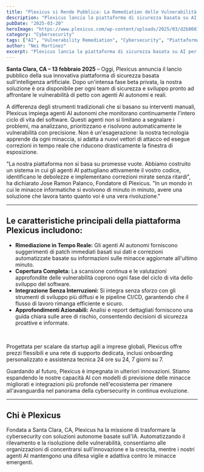 ```yaml
---
title: "Plexicus si Rende Pubblica: La Remediation delle Vulnerabilità Basata su AI Ora Disponibile"
description: "Plexicus lancia la piattaforma di sicurezza basata su AI per la remediation delle vulnerabilità in tempo reale. Agenti autonomi rilevano, prioritizzano e risolvono le minacce istantaneamente."
pubDate: "2025-03-20"
heroImage: "https://www.plexicus.com/wp-content/uploads/2025/03/d2b8081e-ba1f-4912-a4d4-68f4622cd1d9.webp"
category: "Cybersecurity"
tags: ["AI", "Vulnerability Remediation", "Cybersecurity", "Piattaforma di Sicurezza"]
author: "Nei Martinez"
excerpt: "Plexicus lancia la piattaforma di sicurezza basata su AI per la remediation delle vulnerabilità in tempo reale. Agenti autonomi rilevano, prioritizzano e risolvono le minacce istantaneamente."
---
```


<b><span data-contrast="auto">Santa Clara, CA – 13 febbraio 2025</span></b><span data-contrast="auto"> – Oggi, Plexicus annuncia il lancio pubblico della sua innovativa piattaforma di sicurezza basata sull'intelligenza artificiale. Dopo un'intensa fase beta privata, la nostra soluzione è ora disponibile per ogni team di sicurezza e sviluppo pronto ad affrontare le vulnerabilità di petto con agenti AI autonomi e reali.</span><span data-ccp-props="{&quot;134233117&quot;:false,&quot;134233118&quot;:false,&quot;335559738&quot;:240,&quot;335559739&quot;:240}">&nbsp;</span>

<span data-contrast="auto">A differenza degli strumenti tradizionali che si basano su interventi manuali, Plexicus impiega agenti AI autonomi che monitorano continuamente l'intero ciclo di vita del software. Questi agenti non si limitano a segnalare i problemi, ma analizzano, prioritizzano e risolvono automaticamente le vulnerabilità con precisione. Non è un'esagerazione: la nostra tecnologia apprende da ogni minaccia, si adatta a nuovi vettori di attacco ed esegue correzioni in tempo reale che riducono drasticamente la finestra di esposizione.</span><span data-ccp-props="{&quot;134233117&quot;:false,&quot;134233118&quot;:false,&quot;335559738&quot;:240,&quot;335559739&quot;:240}">&nbsp;</span>

<span data-contrast="auto">"La nostra piattaforma non si basa su promesse vuote. Abbiamo costruito un sistema in cui gli agenti AI pattugliano attivamente il vostro codice, identificano le debolezze e implementano correzioni mirate senza ritardi", ha dichiarato Jose Ramon Palanco, Fondatore di Plexicus. "In un mondo in cui le minacce informatiche si evolvono di minuto in minuto, avere una soluzione che lavora tanto quanto voi è una vera rivoluzione."</span><span data-ccp-props="{&quot;134233117&quot;:false,&quot;134233118&quot;:false,&quot;335559738&quot;:240,&quot;335559739&quot;:240}">&nbsp;</span>

---
## Le caratteristiche principali della piattaforma Plexicus includono:

* <b><span data-contrast="auto">Rimediazione in Tempo Reale:</span></b><span data-contrast="auto"> Gli agenti AI autonomi forniscono suggerimenti di patch immediati basati sui dati e correzioni automatizzate basate su informazioni sulle minacce aggiornate all'ultimo minuto.</span><span data-ccp-props="{&quot;134233117&quot;:false,&quot;134233118&quot;:false,&quot;335559738&quot;:0,&quot;335559739&quot;:0}">&nbsp;</span>
* <b><span data-contrast="auto">Copertura Completa:</span></b><span data-contrast="auto"> La scansione continua e le valutazioni approfondite delle vulnerabilità coprono ogni fase del ciclo di vita dello sviluppo del software.</span><span data-ccp-props="{&quot;134233117&quot;:false,&quot;134233118&quot;:false,&quot;335559738&quot;:0,&quot;335559739&quot;:0}">&nbsp;</span>
* <b><span data-contrast="auto">Integrazione Senza Interruzioni:</span></b><span data-contrast="auto"> Si integra senza sforzo con gli strumenti di sviluppo più diffusi e le pipeline CI/CD, garantendo che il flusso di lavoro rimanga efficiente e sicuro.</span><span data-ccp-props="{&quot;134233117&quot;:false,&quot;134233118&quot;:false,&quot;335559738&quot;:0,&quot;335559739&quot;:0}">&nbsp;</span>
* <b><span data-contrast="auto">Approfondimenti Azionabili:</span></b><span data-contrast="auto"> Analisi e report dettagliati forniscono una guida chiara sulle aree di rischio, consentendo decisioni di sicurezza proattive e informate.</span><span data-ccp-props="{&quot;134233117&quot;:false,&quot;134233118&quot;:false,&quot;335559738&quot;:0,&quot;335559739&quot;:0}">&nbsp;</span>

&nbsp;

<span data-contrast="auto">Progettata per scalare da startup agili a imprese globali, Plexicus offre prezzi flessibili e una rete di supporto dedicata, inclusi onboarding personalizzato e assistenza tecnica 24 ore su 24, 7 giorni su 7.</span><span data-ccp-props="{&quot;134233117&quot;:false,&quot;134233118&quot;:false,&quot;335559738&quot;:240,&quot;335559739&quot;:240}">&nbsp;</span>

<span data-contrast="auto">Guardando al futuro, Plexicus è impegnata in ulteriori innovazioni. Stiamo espandendo le nostre capacità AI con modelli di previsione delle minacce migliorati e integrazioni più profonde nell'ecosistema per rimanere all'avanguardia nel panorama della cybersecurity in continua evoluzione.</span><span data-ccp-props="{&quot;134233117&quot;:false,&quot;134233118&quot;:false,&quot;335559738&quot;:240,&quot;335559739&quot;:240}">&nbsp;</span>

---
## Chi è Plexicus

<span data-contrast="auto"> Fondata a Santa Clara, CA, Plexicus ha la missione di trasformare la cybersecurity con soluzioni autonome basate sull'IA. Automatizzando il rilevamento e la risoluzione delle vulnerabilità, consentiamo alle organizzazioni di concentrarsi sull'innovazione e la crescita, mentre i nostri agenti AI mantengono una difesa vigile e adattiva contro le minacce emergenti.</span><span data-ccp-props="{&quot;134233117&quot;:false,&quot;134233118&quot;:false,&quot;335559738&quot;:240,&quot;335559739&quot;:240}">&nbsp;</span>